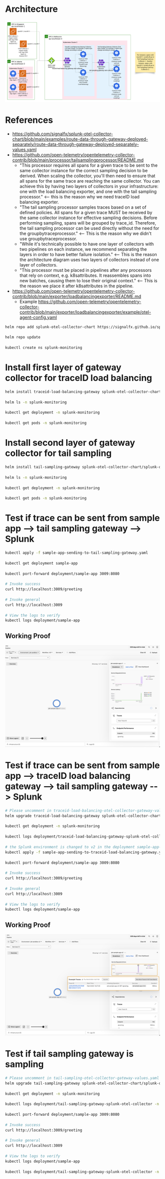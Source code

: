 # Architecture
![](architecture.png)

# References
- https://github.com/signalfx/splunk-otel-collector-chart/blob/main/examples/route-data-through-gateway-deployed-separately/route-data-through-gateway-deployed-separately-values.yaml
- https://github.com/open-telemetry/opentelemetry-collector-contrib/blob/main/processor/tailsamplingprocessor/README.md
    - "This processor requires all spans for a given trace to be sent to the same collector instance for the correct sampling decision to be derived. When scaling the collector, you'll then need to ensure that all spans for the same trace are reaching the same collector. You can achieve this by having two layers of collectors in your infrastructure: one with the load balancing exporter, and one with the tail sampling processor." <-- this is the reason why we need traceID load balancing exporter.
    - "The tail sampling processor samples traces based on a set of defined policies. All spans for a given trace MUST be received by the same collector instance for effective sampling decisions. Before performing sampling, spans will be grouped by trace_id. Therefore, the tail sampling processor can be used directly without the need for the groupbytraceprocessor." <-- This is the reason why we didn't use groupbytraceprocessor.
    - "While it's technically possible to have one layer of collectors with two pipelines on each instance, we recommend separating the layers in order to have better failure isolation." <-- This is the reason the architecture diagram uses two layers of collectors instead of one layer of collectors.
    - "This processor must be placed in pipelines after any processors that rely on context, e.g. k8sattributes. It reassembles spans into new batches, causing them to lose their original context." <-- This is the reason we place it after k8sattributes in the pipeline.
- https://github.com/open-telemetry/opentelemetry-collector-contrib/blob/main/exporter/loadbalancingexporter/README.md
    - Example https://github.com/open-telemetry/opentelemetry-collector-contrib/blob/main/exporter/loadbalancingexporter/example/otel-agent-config.yaml

```bash
helm repo add splunk-otel-collector-chart https://signalfx.github.io/splunk-otel-collector-chart

helm repo update

kubectl create ns splunk-monitoring
```

# Install first layer of gateway collector for traceID load balancing

```bash
helm install traceid-load-balancing-gateway splunk-otel-collector-chart/splunk-otel-collector -n splunk-monitoring --values traceid-load-balancing-otel-collector-gateway-values.yaml

helm ls -n splunk-monitoring

kubectl get deployment -n splunk-monitoring

kubectl get pods -n splunk-monitoring
```

# Install second layer of gateway collector for tail sampling

```bash
helm install tail-sampling-gateway splunk-otel-collector-chart/splunk-otel-collector -n splunk-monitoring --values tail-sampling-otel-collector-gateway-values.yaml

helm ls -n splunk-monitoring

kubectl get deployment -n splunk-monitoring

kubectl get pods -n splunk-monitoring
```

# Test if trace can be sent from sample app --> tail sampling gateway --> Splunk
```bash
kubectl apply -f sample-app-sending-to-tail-sampling-gateway.yaml

kubectl get deployment sample-app

kubectl port-forward deployment/sample-app 3009:8080

# Invoke success
curl http://localhost:3009/greeting

# Invoke general
curl http://localhost:3009

# View the logs to verify
kubectl logs deployment/sample-app
```
## Working Proof
![](proof1.png)

# Test if trace can be sent from sample app --> traceID load balancing gateway --> tail sampling gateway --> Splunk
```bash
# Please uncomment in traceid-load-balancing-otel-collector-gateway-values.yaml the commented parts where gateway >> config stuff and do a helm upgrade
helm upgrade traceid-load-balancing-gateway splunk-otel-collector-chart/splunk-otel-collector -n splunk-monitoring --values traceid-load-balancing-otel-collector-gateway-values.yaml

kubectl get deployment -n splunk-monitoring

kubectl logs deployment/traceid-load-balancing-gateway-splunk-otel-collector -n splunk-monitoring

# the Splunk environment is changed to v2 in the deployment sample-app-sending-to-traceid-load-balancing-gateway.yaml file
kubectl apply -f sample-app-sending-to-traceid-load-balancing-gateway.yaml

kubectl port-forward deployment/sample-app 3009:8080

# Invoke success
curl http://localhost:3009/greeting

# Invoke general
curl http://localhost:3009

# View the logs to verify
kubectl logs deployment/sample-app
```
## Working Proof
![](proof2.png)

# Test if tail sampling gateway is sampling
```bash
# Please uncomment in tail-sampling-otel-collector-gateway-values.yaml the commented parts where gateway >> config stuff and do a helm upgrade
helm upgrade tail-sampling-gateway splunk-otel-collector-chart/splunk-otel-collector -n splunk-monitoring --values tail-sampling-otel-collector-gateway-values.yaml

kubectl get deployment -n splunk-monitoring

kubectl logs deployment/tail-sampling-gateway-splunk-otel-collector -n splunk-monitoring

kubectl port-forward deployment/sample-app 3009:8080

# Invoke success
curl http://localhost:3009/greeting

# Invoke general
curl http://localhost:3009

# View the logs to verify
kubectl logs deployment/sample-app

kubectl logs deployment/tail-sampling-gateway-splunk-otel-collector -n splunk-monitoring
```
